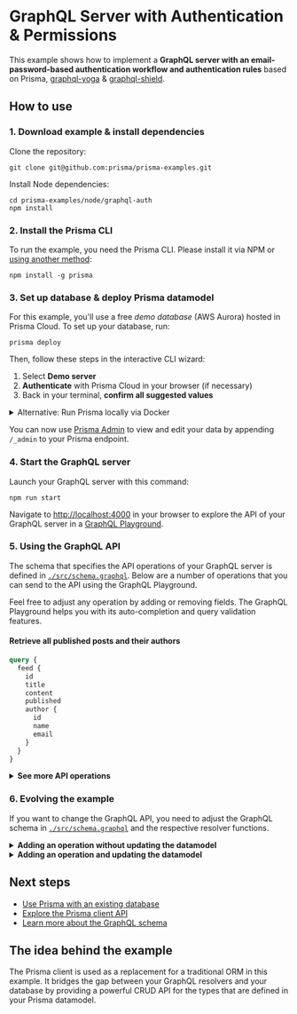 # GraphQL Server with Authentication & Permissions

This example shows how to implement a **GraphQL server with an email-password-based authentication workflow and authentication rules** based on Prisma, [graphql-yoga](https://github.com/prisma/graphql-yoga) & [graphql-shield](https://github.com/maticzav/graphql-shield).

## How to use

### 1. Download example & install dependencies

Clone the repository:

```
git clone git@github.com:prisma/prisma-examples.git
```

Install Node dependencies:

```
cd prisma-examples/node/graphql-auth
npm install
```

### 2. Install the Prisma CLI

To run the example, you need the Prisma CLI. Please install it via NPM or [using another method](https://www.prisma.io/docs/prisma-cli-and-configuration/using-the-prisma-cli-alx4/#installation):

```
npm install -g prisma
```

### 3. Set up database & deploy Prisma datamodel

For this example, you'll use a free _demo database_ (AWS Aurora) hosted in Prisma Cloud. To set up your database, run:

```
prisma deploy
```

Then, follow these steps in the interactive CLI wizard:

1. Select **Demo server**
1. **Authenticate** with Prisma Cloud in your browser (if necessary)
1. Back in your terminal, **confirm all suggested values**

<details>
 <summary>Alternative: Run Prisma locally via Docker</summary>

1. Ensure you have Docker installed on your machine. If not, you can get it from [here](https://store.docker.com/search?offering=community&type=edition).
1. Create `docker-compose.yml` for MySQL (see [here](https://www.prisma.io/docs/prisma-server/database-connector-POSTGRES-jgfr/) for Postgres):
    ```yml
    version: '3'
    services:
      prisma:
        image: prismagraphql/prisma:1.29
        restart: always
        ports:
        - "4466:4466"
        environment:
          PRISMA_CONFIG: |
            port: 4466
            databases:
              default:
                connector: mysql
                host: mysql
                port: 3306
                user: root
                password: prisma
                migrations: true
      mysql:
        image: mysql:5.7
        restart: always
        environment:
          MYSQL_ROOT_PASSWORD: prisma
        volumes:
          - mysql:/var/lib/mysql
    volumes:
      mysql:
    ```
1. Run `docker-compose up -d`
1. Set the `endpoint` in `prisma.yml` to `http://localhost:4466`
1. Run `prisma deploy`

</details>

You can now use [Prisma Admin](https://www.prisma.io/docs/prisma-admin/overview-el3e/) to view and edit your data by appending `/_admin` to your Prisma endpoint.

### 4. Start the GraphQL server

Launch your GraphQL server with this command:

```
npm run start
```

Navigate to [http://localhost:4000](http://localhost:4000) in your browser to explore the API of your GraphQL server in a [GraphQL Playground](https://github.com/prisma/graphql-playground).

### 5. Using the GraphQL API

The schema that specifies the API operations of your GraphQL server is defined in [`./src/schema.graphql`](./src/schema.graphql). Below are a number of operations that you can send to the API using the GraphQL Playground.

Feel free to adjust any operation by adding or removing fields. The GraphQL Playground helps you with its auto-completion and query validation features.

#### Retrieve all published posts and their authors

```graphql
query {
  feed {
    id
    title
    content
    published
    author {
      id
      name
      email
    }
  }
}
```

<Details><Summary><strong>See more API operations</strong></Summary>

#### Register a new user

You can send the following mutation in the Playground to sign up a new user and retrieve an authentication token for them:

```graphql
mutation {
  signup(name: "Alice", email: "alice@prisma.io", password: "graphql") {
    token
  }
}
```

#### Log in an existing user

This mutation will log in an existing user by requesting a new authentication token for them:

```graphql
mutation {
  login(email: "alice@prisma.io", password: "graphql") {
    token
  }
}
```

#### Check whether a user is currently logged in with the `me` query

For this query, you need to make sure a valid authentication token is sent along with the `Bearer`-prefix in the `Authorization` header of the request:

```json
{
  "Authorization": "Bearer __YOUR_TOKEN__"
}
```

With a real token, this looks similar to this:

```json
{
  "Authorization": "Bearer eyJhbGciOiJIUzI1NiIsInR5cCI6IkpXVCJ9.eyJ1c2VySWQiOiJjanAydHJyczFmczE1MGEwM3kxaWl6c285IiwiaWF0IjoxNTQzNTA5NjY1fQ.Vx6ad6DuXA0FSQVyaIngOHYVzjKwbwq45flQslnqX04"
}
```

Inside the Playground, you can set HTTP headers in the bottom-left corner:

![](https://imgur.com/ToRcCTj.png)

Once you've set the header, you can send the following query to check whether the token is valid:

```graphql
{
  me {
    id
    name
    email
  }
}
```

#### Create a new draft

You need to be logged in for this query to work, i.e. an authentication token that was retrieved through a `signup` or `login` mutation needs to be added to the `Authorization` header in the GraphQL Playground.

```graphql
mutation {
  createDraft(
    title: "Join the Prisma Slack"
    content: "https://slack.prisma.io"
  ) {
    id
    published
  }
}
```

#### Publish an existing draft

You need to be logged in for this query to work, i.e. an authentication token that was retrieved through a `signup` or `login` mutation needs to be added to the `Authorization` header in the GraphQL Playground. The authentication token must belong to the user who created the post.

```graphql
mutation {
  publish(id: "__POST_ID__") {
    id
    published
  }
}
```

> **Note**: You need to replace the `__POST_ID__`-placeholder with an actual `id` from a `Post` item. You can find one e.g. using the `filterPosts`-query.

#### Search for posts with a specific title or content

You need to be logged in for this query to work, i.e. an authentication token that was retrieved through a `signup` or `login` mutation needs to be added to the `Authorization` header in the GraphQL Playground. 

```graphql
{
  filterPosts(searchString: "graphql") {
    id
    title
    content
    published 
    author {
      id
      name
      email
    }
  }
}
```

#### Retrieve a single post

You need to be logged in for this query to work, i.e. an authentication token that was retrieved through a `signup` or `login` mutation needs to be added to the `Authorization` header in the GraphQL Playground. 

```graphql
{
  post(id: "__POST_ID__") {
    id
    title
    content
    published
    author {
      id
      name
      email
    }
  }
}
```

> **Note**: You need to replace the `__POST_ID__`-placeholder with an actual `id` from a `Post` item. You can find one e.g. using the `filterPosts`-query.

#### Delete a post

You need to be logged in for this query to work, i.e. an authentication token that was retrieved through a `signup` or `login` mutation needs to be added to the `Authorization` header in the GraphQL Playground. The authentication token must belong to the user who created the post.

```graphql
mutation {
  deletePost(id: "__POST_ID__") {
    id
  }
}
```

> **Note**: You need to replace the `__POST_ID__`-placeholder with an actual `id` from a `Post` item. You can find one e.g. using the `filterPosts`-query.

</Details>

### 6. Evolving the example

If you want to change the GraphQL API, you need to adjust the GraphQL schema in [`./src/schema.graphql`](./src/schema.graphql) and the respective resolver functions.

<Details><Summary><strong>Adding an operation without updating the datamodel</strong></Summary>

To add new operation that can be based on the current [datamodel](./prisma/datamodel.prisma), you first need to add the operation to the GraphQL schema's `Query` or `Mutation` type and then add the corresponding resolver function. 

For example, to add a new mutation that updates a user's name, you can extend the `Mutation` type as follows:

```diff
type Mutation {
  signupUser(email: String!, name: String): User!
  createDraft(title: String!, content: String, authorEmail: String!): Post!
  deletePost(id: ID!): Post
  publish(id: ID!): Post
+ updateUserName(id: ID!, newName: String!): User
}
```

Then add the new resolver to the `Mutation` object in [`./src/resolvers/Mutation.js`](./src/resolvers/Mutation.js):

```diff
const Mutation = {
  // ...
+ updateUserName(parent, { id, newName }, context) {
+   return context.prisma.updateUser({
+     where: {
+       id
+     },
+     data: {
+       name: newName
+     }
+   })
+ }
}
```

You can now send the following mutation to your GraphQL API:

```graphql
mutation {
  updateUserName(
    id: "__USER_ID__" 
    newName: "John")
  ) {
    id
    name
  }
}
```

</Details>

<Details><Summary><strong>Adding an operation and updating the datamodel</strong></Summary>

Some new API features can't be covered with the existing datamodel. For example, you might want to add _comment_ feature to the API, so that users can leave comments on posts.

For that, you first need to adjust the Prisma datamodel in [`./prisma/datamodel.prisma`](./prisma/datamodel.prisma):

```diff
type User {
  id: ID! @unique
  email: String! @unique
  name: String
  posts: [Post!]!
+ comments: [Comment!]!
}

type Post {
  id: ID! @unique
  createdAt: DateTime!
  updatedAt: DateTime!
  published: Boolean! @default(value: "false")
  title: String!
  content: String
  author: User!
+ comments: [Comment!]!
}

+ type Comment {
+   id: ID! @unique
+   text: String!
+   writtenBy: User!
+   post: Post!
+ }
```

After having updated the datamodel, you need to deploy the changes:

```
prisma deploy
```

Note that this also invokes `prisma generate` (because of the `post-deploy` hook in [`prisma.yml`](./prisma/prisma.yml)) which regenerates the Prisma client in [`./src/generated/prisma-client`](./src/generated/prisma-client).

To now enable users to add comments to posts, you need to add the `Comment` type as well as the corresponding operation to the GraphQL schema in [`./src/schema.graphql`](./src/schema.graphql):

```diff
type Query {
  # ... as before
}

type Mutation {
  signupUser(email: String!, name: String): User!
  createDraft(title: String!, content: String, authorEmail: String!): Post!
  deletePost(id: ID!): Post
  publish(id: ID!): Post
  updateUserName(id: ID!, newName: String!): User
+ writeComment(text: String!, postId: ID!): Comment
}

type User {
  id: ID!
  email: String!
  name: String
  posts: [Post!]!
+ comments: [Comment!]!
}

type Post {
  id: ID!
  createdAt: DateTime!
  updatedAt: DateTime!
  published: Boolean!
  title: String!
  content: String
  author: User!
+ comments: [Comment!]!
}

+ type Comment {
+   id: ID!
+   text: String!
+   writtenBy: User!
+   post: Post!
+ }
```

Next, you need to implement the resolver for the new operation in [`./src/resolvers/Mutation.js`](./src/resolvers/Mutation.js):

```diff
const resolvers = {
  // ... 
  Mutation: {
    // ...
+   writeComment(parent, { postId, userId }, context) {
+     const userId = getUserId(context)
+     return context.prisma.createComment({
+       text,
+       post: {
+         connect: { id: postId }
+       },
+       writtenBy: {
+         connect: { id: userId }
+       }
+     })
+   }
  }
}
```

Finally, because `Comment` has a relation to `Post` and `User`, you need to update the type resolvers as well so that the relation can be properly resolved (learn more about why this is necessary in [this](https://www.prisma.io/blog/graphql-server-basics-the-schema-ac5e2950214e/) blog article):

```diff
const resolvers = {
  // ... 
  User: {
    // ...
+   comments: ({ id }, args, context) {
+     return context.prisma.user({ id }).comments()
+   }
  },
  Post: {
    // ...
+   comments: ({ id }, args, context) {
+     return context.prisma.post({ id }).comments()
+   }
  },
+ Comment: {
+   writtenBy: ({ id }, args, context) {
+     return context.prisma.comment({ id }).writtenBy()
+   },
+   post: ({ id }, args, context) {
+     return context.prisma.comment({ id }).post()
+   },
+ }
}
```

You can now send the following mutation to your GraphQL API. Note that this mutation only works if you're authenticated through a valid token in the `Authorization` header.

```graphql
mutation {
  writeComment(
    postId: "__POST_ID__" 
    text: "I like turtles 🐢"
  ) {
    id
    name
  }
}
```

</Details>

## Next steps

- [Use Prisma with an existing database](https://www.prisma.io/docs/-a003/)
- [Explore the Prisma client API](https://www.prisma.io/client/client-javascript)
- [Learn more about the GraphQL schema](https://www.prisma.io/blog/graphql-server-basics-the-schema-ac5e2950214e/)

## The idea behind the example

The Prisma client is used as a replacement for a traditional ORM in this example. It bridges the gap between your GraphQL resolvers and your database by providing a powerful CRUD API for the types that are defined in your Prisma datamodel.
